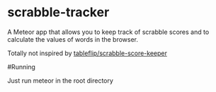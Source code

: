 # scrabble-tracker

A Meteor app that allows you to keep track of scrabble scores and to calculate the values of words in the browser.

Totally not inspired by [tableflip/scrabble-score-keeper](https://github.com/tableflip/scrabble-score-keeper)

#Running

Just run
    meteor
in the root directory
